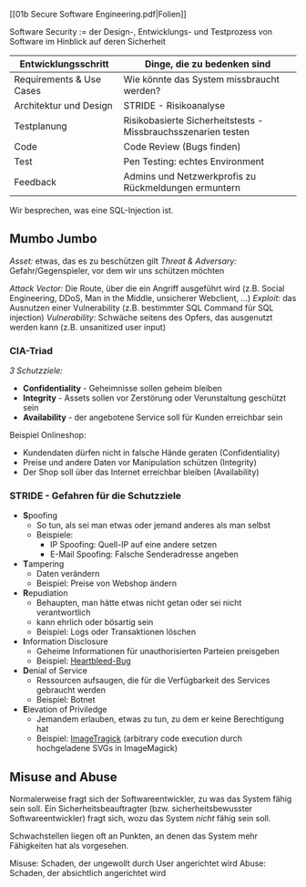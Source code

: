 [[01b Secure Software Engineering.pdf|Folien]]

Software Security := der Design-, Entwicklungs- und Testprozess von Software im Hinblick auf deren Sicherheit


| **Entwicklungsschritt**  | **Dinge, die zu bedenken sind**                               |
| ------------------------ | ------------------------------------------------------------- |
| Requirements & Use Cases | Wie könnte das System missbraucht werden?                     |
| Architektur und Design   | STRIDE - Risikoanalyse                                        |
| Testplanung              | Risikobasierte Sicherheitstests - Missbrauchsszenarien testen |
| Code                     | Code Review (Bugs finden)                                     |
| Test                     | Pen Testing: echtes Environment                               |
| Feedback                 | Admins und Netzwerkprofis zu Rückmeldungen ermuntern          |

Wir besprechen, was eine SQL-Injection ist.

## Mumbo Jumbo

*Asset:* etwas, das es zu beschützen gilt
*Threat & Adversary:* Gefahr/Gegenspieler, vor dem wir uns schützen möchten

*Attack Vector:* Die Route, über die ein Angriff ausgeführt wird (z.B. Social Engineering, DDoS, Man in the Middle, unsicherer Webclient, ...)
*Exploit:* das Ausnutzen einer Vulnerability (z.B. bestimmter SQL Command für SQL injection)
*Vulnerability:* Schwäche seitens des Opfers, das ausgenutzt werden kann (z.B. unsanitized user input)

### CIA-Triad

*3 Schutzziele:*
- **Confidentiality** - Geheimnisse sollen geheim bleiben
- **Integrity** - Assets sollen vor Zerstörung oder Verunstaltung geschützt sein
- **Availability** - der angebotene Service soll für Kunden erreichbar sein

Beispiel Onlineshop:
- Kundendaten dürfen nicht in falsche Hände geraten (Confidentiality)
- Preise und andere Daten vor Manipulation schützen (Integrity)
- Der Shop soll über das Internet erreichbar bleiben (Availability)

### STRIDE - Gefahren für die Schutzziele

- **S**poofing
	- So tun, als sei man etwas oder jemand anderes als man selbst
	- Beispiele:
		- IP Spoofing: Quell-IP auf eine andere setzen
		- E-Mail Spoofing: Falsche Senderadresse angeben
- **T**ampering
	- Daten verändern
	- Beispiel: Preise von Webshop ändern
- **R**epudiation
	- Behaupten, man hätte etwas nicht getan oder sei nicht verantwortlich
	- kann ehrlich oder bösartig sein
	- Beispiel: Logs oder Transaktionen löschen
- **I**nformation Disclosure
	- Geheime Informationen für unauthorisierten Parteien preisgeben
	- Beispiel: [Heartbleed-Bug](https://de.wikipedia.org/wiki/Heartbleed)
- **D**enial of Service
	- Ressourcen aufsaugen, die für die Verfügbarkeit des Services gebraucht werden
	- Beispiel: Botnet
- **E**levation of Priviledge
	- Jemandem erlauben, etwas zu tun, zu dem er keine Berechtigung hat
	- Beispiel: [ImageTragick](https://imagetragick.com/) (arbitrary code execution durch hochgeladene SVGs in ImageMagick)


## Misuse and Abuse

Normalerweise fragt sich der Softwareentwickler, zu was das System fähig sein soll.
Ein Sicherheitsbeauftragter (bzw. sicherheitsbewusster Softwareentwickler) fragt sich, wozu das System *nicht* fähig sein soll.

Schwachstellen liegen oft an Punkten, an denen das System mehr Fähigkeiten hat als vorgesehen.

Misuse: Schaden, der ungewollt durch User angerichtet wird
Abuse: Schaden, der absichtlich angerichtet wird
